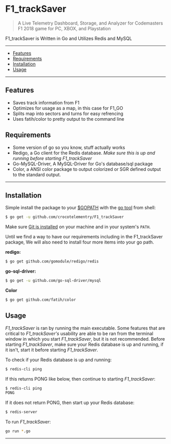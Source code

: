 # F1_trackSaver

> A Live Telemetry Dashboard, Storage, and Analyzer for Codemasters F1 2018 game for PC, XBOX, and Playstation

F1_trackSaver is Written in Go and Utilizes Redis and MySQL

---------------------------------------
  * [Features](#features)
  * [Requirements](#requirements)
  * [Installation](#installation)
  * [Usage](#usage)

---------------------------------------

## Features
  * Saves track information from F1
  * Optimizes for usage as a map, in this case for F1_GO
  * Splits map into sectors and turns for easy refrencing
  * Uses fatih/color to pretty output to the command line

## Requirements
  * Some version of go so you know, stuff actually works
  * Redigo, a Go client for the Redis database. *Make sure this is up and running before starting F1_trackSaver*
  * Go-MySQL-Driver, A MySQL-Driver for Go's database/sql package
  * Color, a ANSI color package to output colorized or SGR defined output to the standard output.

---------------------------------------

## Installation
Simple install the package to your [$GOPATH](https://github.com/golang/go/wiki/GOPATH "GOPATH") with the [go tool](https://golang.org/cmd/go/ "go command") from shell:
```bash
$ go get -u github.com/crocotelementry/F1_trackSaver
```
Make sure [Git is installed](https://git-scm.com/downloads) on your machine and in your system's `PATH`.

Until we find a way to have our requirements including in the F1_trackSaver package, We will also need to install four more items into your go path.

**redigo:**
```bash
$ go get github.com/gomodule/redigo/redis
```

**go-sql-driver:**
```bash
$ go get -u github.com/go-sql-driver/mysql
```

**Color**
```bash
$ go get github.com/fatih/color
```

## Usage
*F1_trackSaver* is ran by running the main executable. Some features that are critical to *F1_trackSaver's* usability are able to be ran from the terminal window in which you start *F1_trackSaver*, but it is not recommended. Before starting *F1_trackSaver*, make sure your Redis database is up and running, if it isn't, start it before starting *F1_trackSaver*.

To check if your Redis database is up and running:
```bash
$ redis-cli ping
```

If this returns PONG like below, then continue to starting *F1_trackSaver*:
```bash
$ redis-cli ping
PONG
```
If it does not return PONG, then start up your Redis database:
```bash
$ redis-server
```

To run *F1_trackSaver*:
```bash
go run *.go
```

---------------------------------------
